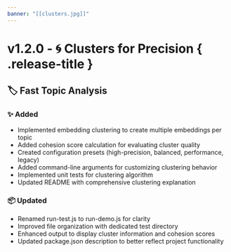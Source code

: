 ```yaml
---
banner: "[[clusters.jpg]]"
---
```


#  v1.2.0 - 🌀 Clusters for Precision { .release-title }
## 🏷️ Fast Topic Analysis 

### ✨ Added
- Implemented embedding clustering to create multiple embeddings per topic
- Added cohesion score calculation for evaluating cluster quality
- Created configuration presets (high-precision, balanced, performance, legacy)
- Added command-line arguments for customizing clustering behavior
- Implemented unit tests for clustering algorithm
- Updated README with comprehensive clustering explanation  

### 📦 Updated
- Renamed run-test.js to run-demo.js for clarity
- Improved file organization with dedicated test directory
- Enhanced output to display cluster information and cohesion scores
- Updated package.json description to better reflect project functionality